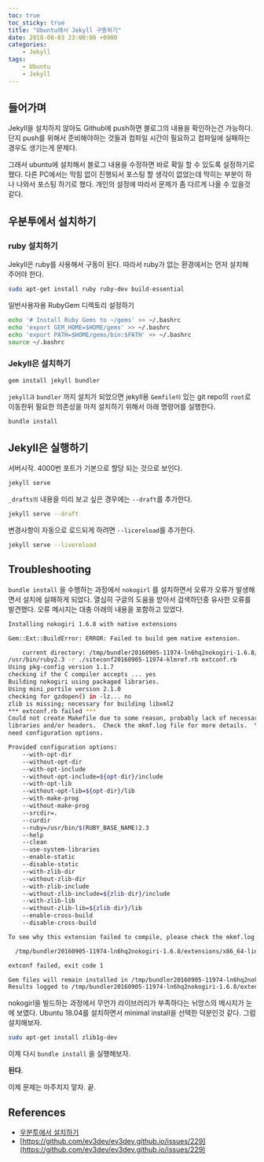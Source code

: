 ```yaml
---
toc: true
toc_sticky: true
title: "Ubuntu에서 Jekyll 구동하기"
date: 2018-08-03 23:00:00 +0900
categories: 
    - Jekyll 
tags: 
    - Ubuntu
    - Jekyll
---
```


## 들어가며

Jekyll을 설치하지 않아도 Github에 push하면 블로그의 내용을 확인하는건 가능하다. 단지 push를 위해서 준비해야하는 것들과 컴파일 시간이 필요하고 컴파일에 실패하는 경우도 생기는게 문제다.

그래서 ubuntu에 설치해서 블로그 내용을 수정하면 바로 확일 할 수 있도록 설정하기로 했다. 다른 PC에서는 막힘 없이 진행되서 포스팅 할 생각이 없었는데 막히는 부분이 하나 나와서 포스팅 하기로 했다. 개인의 설정에 따라서 문제가 좀 다르게 나올 수 있을것 같다.

## 우분투에서 설치하기

### ruby 설치하기

Jekyll은 ruby를 사용해서 구동이 된다. 따라서 ruby가 없는 환경에서는 먼저 설치해 주어야 한다.

```bash
sudo apt-get install ruby ruby-dev build-essential
```

일반사용자용 RubyGem 디렉토리 설정하기

```bash
echo '# Install Ruby Gems to ~/gems' >> ~/.bashrc
echo 'export GEM_HOME=$HOME/gems' >> ~/.bashrc
echo 'export PATH=$HOME/gems/bin:$PATH' >> ~/.bashrc
source ~/.bashrc
```

### Jekyll은 설치하기

```bash
gem install jekyll bundler
```

```jekyll과``` ```bundler``` 까지 설치가 되었으면 jekyll용 ```Gemfile이``` 있는 git repo의 ```root```로 이동한뒤 필요한 의존성을 마저 설치하기 위해서 아래 명령어를 실행한다.

```bash
bundle install
```

## Jekyll은 실행하기

서버시작. 4000번 포트가 기본으로 할당 되는 것으로 보인다.

```bash
jekyll serve
```

```_drafts의``` 내용을 미리 보고 싶은 경우에는 ```--draft```를 추가한다.

```bash
jekyll serve --draft
```

변경사항이 자동으로 로드되게 하려면 ```--licereload```를 추가한다.

```bash
jekyll serve --livereload
```

## Troubleshooting

```bundle install``` 을 수행하는 과정에서 ```nokogirl``` 를 설치하면서 오류가 오류가 발생해면서 설치에 실패하게 되었다. 열심히 구글의 도움을 받아서 검색하던중 유사한 오류를 발견했다. 오류 메시지는 대충 아래의 내용을 포함하고 있었다.

```bash
Installing nokogiri 1.6.8 with native extensions

Gem::Ext::BuildError: ERROR: Failed to build gem native extension.

    current directory: /tmp/bundler20160905-11974-ln6hq2nokogiri-1.6.8/gems/nokogiri-1.6.8/ext/nokogiri
/usr/bin/ruby2.3 -r ./siteconf20160905-11974-klmref.rb extconf.rb
Using pkg-config version 1.1.7
checking if the C compiler accepts ... yes
Building nokogiri using packaged libraries.
Using mini_portile version 2.1.0
checking for gzdopen() in -lz... no
zlib is missing; necessary for building libxml2
*** extconf.rb failed ***
Could not create Makefile due to some reason, probably lack of necessary
libraries and/or headers.  Check the mkmf.log file for more details.  You may
need configuration options.

Provided configuration options:
    --with-opt-dir
    --without-opt-dir
    --with-opt-include
    --without-opt-include=${opt-dir}/include
    --with-opt-lib
    --without-opt-lib=${opt-dir}/lib
    --with-make-prog
    --without-make-prog
    --srcdir=.
    --curdir
    --ruby=/usr/bin/$(RUBY_BASE_NAME)2.3
    --help
    --clean
    --use-system-libraries
    --enable-static
    --disable-static
    --with-zlib-dir
    --without-zlib-dir
    --with-zlib-include
    --without-zlib-include=${zlib-dir}/include
    --with-zlib-lib
    --without-zlib-lib=${zlib-dir}/lib
    --enable-cross-build
    --disable-cross-build

To see why this extension failed to compile, please check the mkmf.log which can be found here:

  /tmp/bundler20160905-11974-ln6hq2nokogiri-1.6.8/extensions/x86_64-linux/2.3.0/nokogiri-1.6.8/mkmf.log

extconf failed, exit code 1

Gem files will remain installed in /tmp/bundler20160905-11974-ln6hq2nokogiri-1.6.8/gems/nokogiri-1.6.8 for inspection.
Results logged to /tmp/bundler20160905-11974-ln6hq2nokogiri-1.6.8/extensions/x86_64-linux/2.3.0/nokogiri-1.6.8/gem_make.out
```

nokogirl을 빌드하는 과정에서 무언가 라이브러리가 부족하다는 뉘앙스의 메시지가 눈에 보였다. Ubuntu 18.04를 설치하면서 minimal install을 선택한 덕분인것 같다. 그럼 설치해보자.

```bash
sudo apt-get install zlib1g-dev
```

이제 다시 ```bundle install``` 을 실행해보자. 

**된다**.

이제 문제는 마주치지 맣자. 끝.

## References

- [우분투에서 설치하기](https://jekyllrb-ko.github.io/docs/installation/#ubuntu)
- [https://github.com/ev3dev/ev3dev.github.io/issues/229](https://github.com/ev3dev/ev3dev.github.io/issues/229)